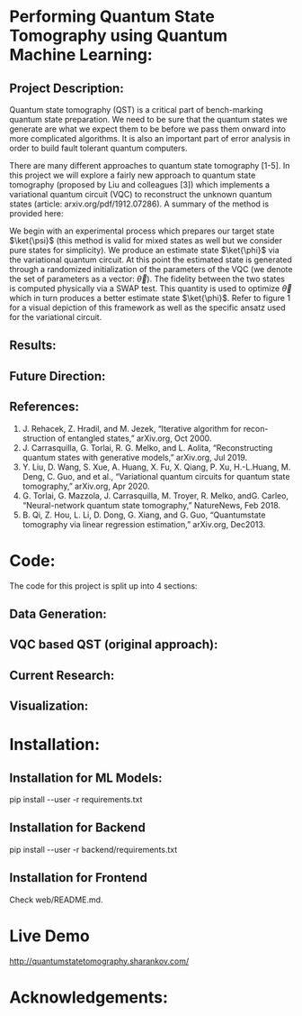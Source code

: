 # Performing Quantum State Tomography using Quantum Machine Learning: 
## Project Description: 
Quantum state tomography (QST) is a critical part of bench-marking quantum state preparation. We need to be sure that the quantum states we generate are what we expect them to be before we pass them onward into more complicated algorithms. It is also an important part of error analysis in order to build fault tolerant quantum computers.

There are many different approaches to quantum state tomography [1-5]. In this project we will explore a fairly new approach to quantum state tomography (proposed by Liu and colleagues [3]) which implements a variational quantum circuit (VQC) to reconstruct the unknown quantum states (article: arxiv.org/pdf/1912.07286). A summary of the method is provided here: 

We begin with an experimental process which prepares our target state $\ket{\psi}$ (this method is valid for mixed states as well but we consider pure states for simplicity). We produce an estimate state $\ket{\phi}$ via the variational quantum circuit. At this point the estimated state is generated through a randomized initialization of the parameters of the VQC (we denote the set of parameters as a vector: $\Vec{\theta}$). The fidelity between the two states is computed physically via a SWAP test. This quantity is used to optimize $\Vec{\theta}$ which in turn produces a better estimate state $\ket{\phi}$. Refer to figure 1 for a visual depiction of this framework as well as the specific ansatz used for the variational circuit.

## Results: 


## Future Direction: 


## References: 
1.  J. Rehacek, Z. Hradil, and M. Jezek, “Iterative algorithm for recon-struction of entangled states,” arXiv.org, Oct 2000.
2.  J. Carrasquilla, G. Torlai, R. G. Melko, and L. Aolita, “Reconstructing quantum states with generative models,” arXiv.org, Jul 2019.
3.  Y.  Liu,  D.  Wang,  S.  Xue,  A.  Huang,  X.  Fu,  X.  Qiang,  P.  Xu,  H.-L.Huang, M. Deng, C. Guo, and et al., “Variational quantum circuits for quantum state tomography,” arXiv.org, Apr 2020.
4.  G.  Torlai,  G.  Mazzola,  J.  Carrasquilla,  M.  Troyer,  R.  Melko,  andG.  Carleo,  “Neural-network  quantum  state  tomography,” NatureNews, Feb 2018.
5.  B.  Qi,  Z.  Hou,  L.  Li,  D.  Dong,  G.  Xiang,  and  G.  Guo,  “Quantumstate tomography via linear regression estimation,” arXiv.org, Dec2013.

# Code: 
The code for this project is split up into 4 sections: 

## Data Generation: 

## VQC based QST (original approach): 

## Current Research: 

## Visualization:

# Installation: 
## Installation for ML Models:
pip install --user -r requirements.txt

## Installation for Backend
pip install --user -r backend/requirements.txt

## Installation for Frontend
Check web/README.md.

# Live Demo
http://quantumstatetomography.sharankov.com/

# Acknowledgements:
